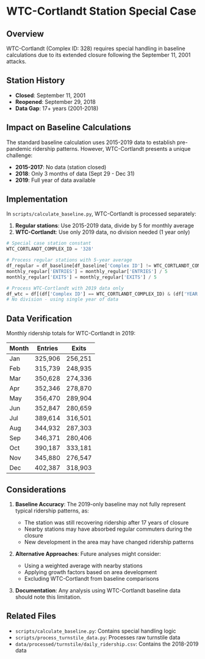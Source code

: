 # WTC-Cortlandt Station Special Case

## Overview

WTC-Cortlandt (Complex ID: 328) requires special handling in baseline calculations due to its extended closure following the September 11, 2001 attacks.

## Station History

- **Closed**: September 11, 2001
- **Reopened**: September 29, 2018
- **Data Gap**: 17+ years (2001-2018)

## Impact on Baseline Calculations

The standard baseline calculation uses 2015-2019 data to establish pre-pandemic ridership patterns. However, WTC-Cortlandt presents a unique challenge:

- **2015-2017**: No data (station closed)
- **2018**: Only 3 months of data (Sept 29 - Dec 31)
- **2019**: Full year of data available

## Implementation

In `scripts/calculate_baseline.py`, WTC-Cortlandt is processed separately:

1. **Regular stations**: Use 2015-2019 data, divide by 5 for monthly average
2. **WTC-Cortlandt**: Use only 2019 data, no division needed (1 year only)

```python
# Special case station constant
WTC_CORTLANDT_COMPLEX_ID = '328'

# Process regular stations with 5-year average
df_regular = df_baseline[df_baseline['Complex ID'] != WTC_CORTLANDT_COMPLEX_ID]
monthly_regular['ENTRIES'] = monthly_regular['ENTRIES'] / 5
monthly_regular['EXITS'] = monthly_regular['EXITS'] / 5

# Process WTC-Cortlandt with 2019 data only
df_wtc = df[(df['Complex ID'] == WTC_CORTLANDT_COMPLEX_ID) & (df['YEAR'] == 2019)]
# No division - using single year of data
```

## Data Verification

Monthly ridership totals for WTC-Cortlandt in 2019:

| Month | Entries | Exits |
|-------|---------|-------|
| Jan | 325,906 | 256,251 |
| Feb | 315,739 | 248,935 |
| Mar | 350,628 | 274,336 |
| Apr | 352,346 | 278,870 |
| May | 356,470 | 289,904 |
| Jun | 352,847 | 280,659 |
| Jul | 389,614 | 316,501 |
| Aug | 344,932 | 287,303 |
| Sep | 346,371 | 280,406 |
| Oct | 390,187 | 333,181 |
| Nov | 345,880 | 276,547 |
| Dec | 402,387 | 318,903 |

## Considerations

1. **Baseline Accuracy**: The 2019-only baseline may not fully represent typical ridership patterns, as:
   - The station was still recovering ridership after 17 years of closure
   - Nearby stations may have absorbed regular commuters during the closure
   - New development in the area may have changed ridership patterns

2. **Alternative Approaches**: Future analyses might consider:
   - Using a weighted average with nearby stations
   - Applying growth factors based on area development
   - Excluding WTC-Cortlandt from baseline comparisons

3. **Documentation**: Any analysis using WTC-Cortlandt baseline data should note this limitation.

## Related Files

- `scripts/calculate_baseline.py`: Contains special handling logic
- `scripts/process_turnstile_data.py`: Processes raw turnstile data
- `data/processed/turnstile/daily_ridership.csv`: Contains the 2018-2019 data